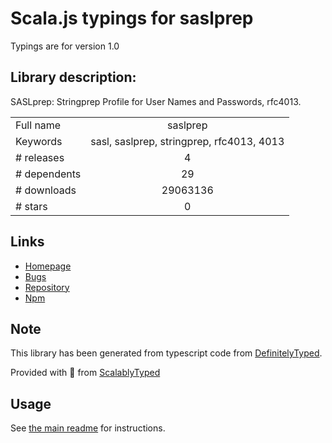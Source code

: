 
# Scala.js typings for saslprep

Typings are for version 1.0

## Library description:
SASLprep: Stringprep Profile for User Names and Passwords, rfc4013.

|                    |                 |
| ------------------ | :-------------: |
| Full name          | saslprep |
| Keywords           | sasl, saslprep, stringprep, rfc4013, 4013 |
| # releases         | 4 |
| # dependents       | 29 |
| # downloads        | 29063136 |
| # stars            | 0 |

## Links
- [Homepage](https://github.com/reklatsmasters/saslprep#readme)
- [Bugs](https://github.com/reklatsmasters/saslprep/issues)
- [Repository](https://github.com/reklatsmasters/saslprep)
- [Npm](https://www.npmjs.com/package/saslprep)
    


## Note
This library has been generated from typescript code from [DefinitelyTyped](https://definitelytyped.org).

Provided with :purple_heart: from [ScalablyTyped](https://github.com/oyvindberg/ScalablyTyped)

## Usage
See [the main readme](../../readme.md) for instructions.


